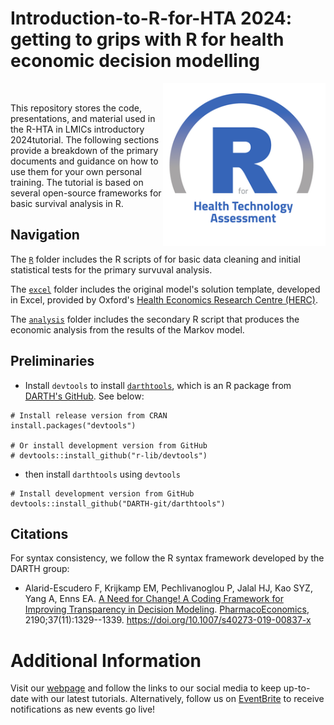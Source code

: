 # Introduction-to-R-for-HTA 2024: getting to grips with R for health economic decision modelling

<img src="img/logo.png" width="260" align="right" />
<br/>

This repository stores the code, presentations, and material used in the R-HTA in LMICs introductory 2024tutorial. The following sections provide a breakdown of the primary documents and guidance on how to use them for your own personal training. The tutorial is based on several open-source frameworks for basic survival analysis in R.

## Navigation

The [`R`](https://github.com/R-HTA-in-LMICs/Introduction-to-R-for-HTA-2024/tree/main/R) folder includes the R scripts of for basic data cleaning and initial statistical tests for the primary survuval analysis.

The [`excel`](https://github.com/R-HTA-in-LMICs/Introduction-to-R-for-HTA-2023/tree/main/excel) folder includes the original model's solution template, developed in Excel, provided by Oxford's [Health Economics Research Centre (HERC)](https://www.herc.ox.ac.uk/downloads/decision-modelling-for-health-economic-evaluation).

The [`analysis`](https://github.com/R-HTA-in-LMICs/Introduction-to-R-for-HTA-2023/tree/main/analysis) folder includes the secondary R script that produces the economic analysis from the results of the Markov model.

## Preliminaries

-  Install `devtools` to install [`darthtools`](https://github.com/DARTH-git/darthtools), which is an R package from [DARTH's GitHub](https://github.com/DARTH-git). See below:

```{r, eval=FALSE}
# Install release version from CRAN
install.packages("devtools")

# Or install development version from GitHub
# devtools::install_github("r-lib/devtools")
```

- then install `darthtools` using `devtools`

```{r, eval=FALSE}
# Install development version from GitHub
devtools::install_github("DARTH-git/darthtools")
```

## Citations

For syntax consistency, we follow the R syntax framework developed by the DARTH group:
-   Alarid-Escudero F, Krijkamp EM, Pechlivanoglou P, Jalal HJ, Kao SYZ, Yang A, Enns EA. [A Need for Change! A Coding Framework for Improving Transparency in Decision Modeling](https://link.springer.com/article/10.1007/s40273-019-00837-x). [PharmacoEconomics](https://www.springer.com/journal/40273), 2190;37(11):1329--1339. <https://doi.org/10.1007/s40273-019-00837-x>

# Additional Information

Visit our [webpage](https://r-hta-in-lmics.github.io/) and follow the links to our social media to keep up-to-date with our latest tutorials. Alternatively, follow us on [EventBrite](https://www.eventbrite.co.uk/o/r-hta-in-lmics-46016978693) to receive notifications as new events go live!